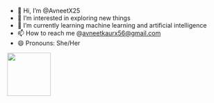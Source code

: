 - 👋 Hi, I’m @AvneetX25
- 👀 I’m interested in exploring new things
- 🌱 I’m currently learning machine learning and artificial intelligence
- 📫 How to reach me @avneetkaurx56@gmail.com
- 😄 Pronouns: She/Her
  

<!---
AvneetX25/AvneetX25 is a ✨ special ✨ repository because its `README.md` (this file) appears on your GitHub profile.
You can click the Preview link to take a look at your changes.
--->
<img src="https://raw.githubusercontent.com/GSSoC24/Postman-Challenge/main/docs/assets/Postman%20White.png" width="100px" height="100px" /> 
